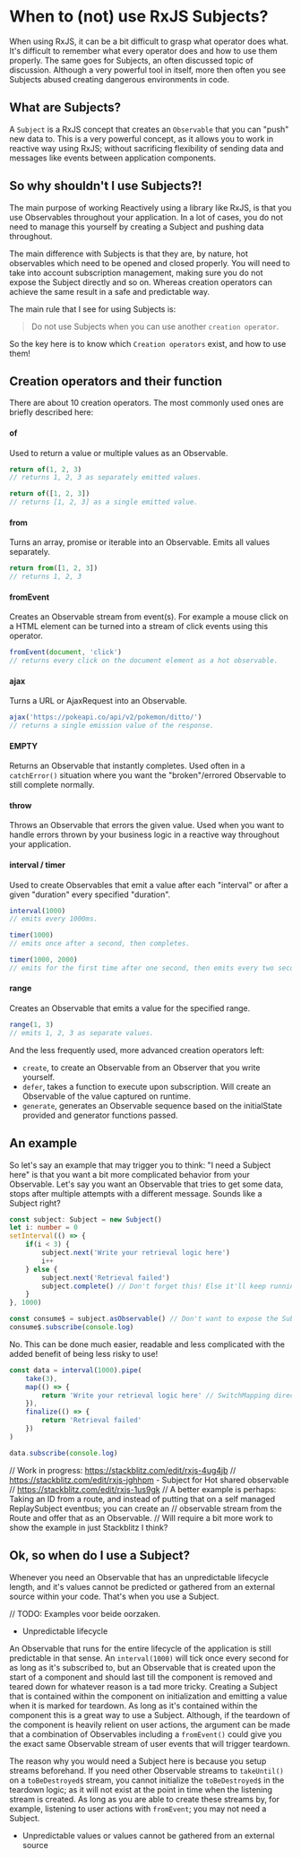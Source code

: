 # When to (not) use RxJS Subjects?

When using RxJS, it can be a bit difficult to grasp what operator does what. It's difficult to remember what every operator does and how to use them properly. The same goes for Subjects, an often discussed topic of discussion. Although a very powerful tool in itself, more then often you see Subjects abused creating dangerous environments in code.

##  What are Subjects?

A `Subject` is a RxJS concept that creates an `Observable` that you can "push" new data to. This is a very powerful concept, as it allows you to work in reactive way using RxJS; without sacrificing flexibility of sending data and messages like events between application components.

## So why shouldn't I use Subjects?!

The main purpose of working Reactively using a library like RxJS, is that you use Observables throughout your application. In a lot of cases, you do not need to manage this yourself by creating a Subject and pushing data throughout.

The main difference with Subjects is that they are, by nature, hot observables which need to be opened and closed properly. You will need to take into account subscription management, making sure you do not expose the Subject directly and so on. Whereas creation operators can achieve the same result in a safe and predictable way.

The main rule that I see for using Subjects is: 
>Do not use Subjects when you can use another `creation operator`.

So the key here is to know which `Creation operators` exist, and how to use them!

## Creation operators and their function

There are about 10 creation operators. The most commonly used ones are briefly described here:

#### of
Used to return a value or multiple values as an Observable. 

```ts
return of(1, 2, 3)
// returns 1, 2, 3 as separately emitted values.

return of([1, 2, 3])
// returns [1, 2, 3] as a single emitted value.
```

#### from
Turns an array, promise or iterable into an Observable. Emits all values separately.

```ts
return from([1, 2, 3])
// returns 1, 2, 3
```

#### fromEvent
Creates an Observable stream from event(s). For example a mouse click on a HTML element can be turned into a stream of click events using this operator.

```ts
fromEvent(document, 'click')
// returns every click on the document element as a hot observable.
```

#### ajax
Turns a URL or AjaxRequest into an Observable. 

```ts
ajax('https://pokeapi.co/api/v2/pokemon/ditto/')
// returns a single emission value of the response.
```
#### EMPTY
Returns an Observable that instantly completes. Used often in a `catchError()` situation where you want the "broken"/errored Observable to still complete normally.

#### throw
Throws an Observable that errors the given value. Used when you want to handle errors thrown by your business logic in a reactive way throughout your application.

#### interval / timer
Used to create Observables that emit a value after each "interval" or after a given "duration" every specified "duration".

```ts
interval(1000)
// emits every 1000ms.

timer(1000)
// emits once after a second, then completes.

timer(1000, 2000)
// emits for the first time after one second, then emits every two seconds.
```

#### range
Creates an Observable that emits a value for the specified range. 

```ts
range(1, 3)
// emits 1, 2, 3 as separate values.
```

And the less frequently used, more advanced creation operators left:

- `create`, to create an Observable from an Observer that you write yourself.
- `defer`, takes a function to execute upon subscription. Will create an Observable of the value captured on runtime.
- `generate`, generates an Observable sequence based on the initialState provided and generator functions passed.

## An example

So let's say an example that may trigger you to think: "I need a Subject here" is that you want a bit more complicated behavior from your Observable. Let's say you want an Observable that tries to get some data, stops after multiple attempts with a different message. Sounds like a Subject right? 

```ts
const subject: Subject = new Subject()
let i: number = 0
setInterval(() => {
    if(i < 3) {
        subject.next('Write your retrieval logic here')
        i++
    } else {
        subject.next('Retrieval failed')
        subject.complete() // Don't forget this! Else it'll keep running in the background.
    }
}, 1000)

const consume$ = subject.asObservable() // Don't want to expose the Subject's next() and complete() functions outside of it's scope.
consume$.subscribe(console.log)
```

No. This can be done much easier, readable and less complicated with the added benefit of being less risky to use!

```ts
const data = interval(1000).pipe(
    take(3),
    map(() => {
        return 'Write your retrieval logic here' // SwitchMapping directly to another Observable is of course no problem.
    }),
    finalize(() => {
        return 'Retrieval failed'
    })
)

data.subscribe(console.log)
```

// Work in progress: https://stackblitz.com/edit/rxjs-4ug4jb
// https://stackblitz.com/edit/rxjs-jghhpm - Subject for Hot shared observable
// https://stackblitz.com/edit/rxjs-1us9gk
// A better example is perhaps: Taking an ID from a route, and instead of putting that on a self managed ReplaySubject eventbus; you can create an
// observable stream from the Route and offer that as an Observable.
// Will require a bit more work to show the example in just Stackblitz I think?

## Ok, so when do I use a Subject?

Whenever you need an Observable that has an unpredictable lifecycle length, and it's values cannot be predicted or gathered from an external source within your code. That's when you use a Subject.

// TODO: Examples voor beide oorzaken.
- Unpredictable lifecycle

An Observable that runs for the entire lifecycle of the application is still predictable in that sense. An `interval(1000)` will tick once every second for as long as it's subscribed to, but an Observable that is created upon the start of a component and should last till the component is removed and teared down for whatever reason is a tad more tricky. Creating a Subject that is contained within the component on initialization and emitting a value when it is marked for teardown. As long as it's contained within the component this is a great way to use a Subject. 
Although, if the teardown of the component is heavily relient on user actions, the argument can be made that a combination of Observables including a `fromEvent()` could give you the exact same Observable stream of user events that will trigger teardown.

The reason why you would need a Subject here is because you setup streams beforehand. If you need other Observable streams to `takeUntil()` on a `toBeDestroyed$` stream, you cannot initialize the `toBeDestroyed$` in the teardown logic; as it will not exist at the point in time when the listening stream is created. As long as you are able to create these streams by, for example, listening to user actions with `fromEvent`; you may not need a Subject.

- Unpredictable values or values cannot be gathered from an external source


